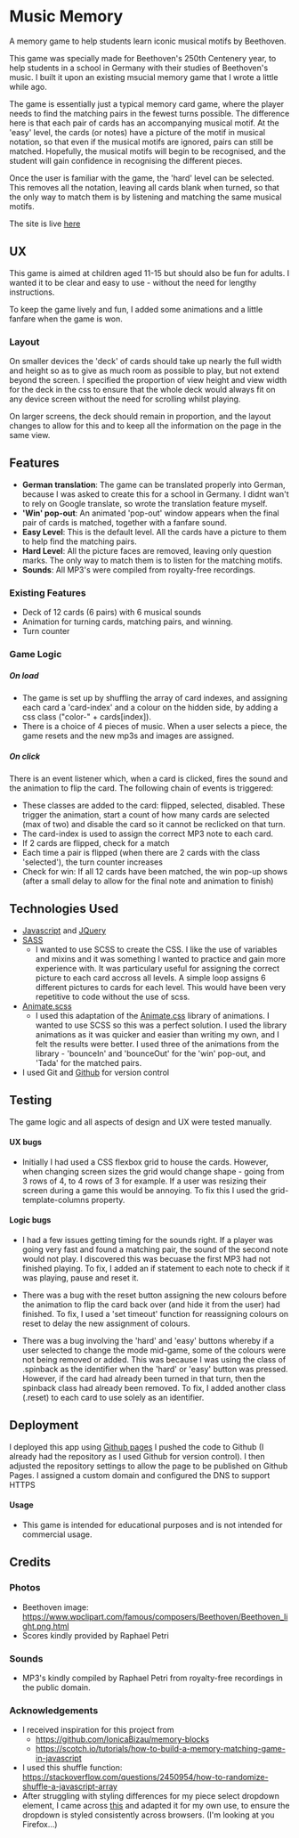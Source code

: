 # Music Memory
A memory game to help students learn iconic musical motifs by Beethoven. 

This game was specially made for Beethoven's 250th Centenery year, to help students in a school in Germany with their studies of Beethoven's music. I built it upon an existing msucial memory game that I wrote a little while ago.

The game is essentially just a typical memory card game, where the player needs to find the matching pairs in the fewest turns possible. The difference here is that each pair of cards has an accompanying musical motif. At the 'easy' level, the cards (or notes) have a picture of the motif in musical notation, so that even if the musical motifs are ignored, pairs can still be matched. Hopefully, the musical motifs will begin to be recognised, and the student will gain confidence in recognising the different pieces.

Once the user is familiar with the game, the 'hard' level can be selected. This removes all the notation, leaving all cards blank when turned, so that the only way to match them is by listening and matching the same musical motifs.

The site is live [here](http://beethoven-music-memory.co.uk/)

## UX
This game is aimed at children aged 11-15 but should also be fun for adults. I wanted it to be clear and easy to use - without the need for lengthy instructions.

To keep the game lively and fun, I added some animations and a little fanfare when the game is won.

### Layout

On smaller devices the 'deck' of cards should take up nearly the full width and height so as to give as much room as possible to play, but not extend beyond the screen. I specified the proportion of view height and view width for the deck in the css to ensure that the whole deck would always fit on any device screen without the need for scrolling whilst playing.

On larger screens, the deck should remain in proportion, and the layout changes to allow for this and to keep all the information on the page in the same view.

## Features

- **German translation**: The game can be translated properly into German, because I was asked to create this for a school in Germany. I didnt wan't to rely on Google translate, so wrote the translation feature myself.
- **'Win' pop-out**: An animated 'pop-out' window appears when the final pair of cards is matched, together with a fanfare sound.
- **Easy Level**: This is the default level. All the cards have a picture to them to help find the matching pairs.
- **Hard Level**: All the picture faces are removed, leaving only question marks. The only way to match them is to listen for the matching motifs.
- **Sounds**: All MP3's were compiled from royalty-free recordings.
 
### Existing Features
- Deck of 12 cards (6 pairs) with 6 musical sounds
- Animation for turning cards, matching pairs, and winning.
- Turn counter


### Game Logic
##### On load
 - The game is set up by shuffling the array of card indexes, and assigning each card a 'card-index' and a colour on the hidden side, by adding a css class ("color-" + cards[index]).
 - There is a choice of 4 pieces of music. When a user selects a piece, the game resets and the new mp3s and images are assigned. 

##### On click
 There is an event listener which, when a card is clicked, fires the sound and the animation to flip the card. The following chain of events is triggered:
- These classes are added to the card: flipped, selected, disabled. These trigger the animation, start a count of how many cards are selected (max of two) and disable the card so it cannot be reclicked on that turn.
- The card-index is used to assign the correct MP3 note to each card.
- If 2 cards are flipped, check for a match
- Each time a pair is flipped (when there are 2 cards with the class 'selected'), the turn counter increases
- Check for win: If all 12 cards have been matched, the win pop-up shows (after a small delay to allow for the final note and animation to finish)


## Technologies Used

- [Javascript](https://www.javascript.com/) and [JQuery](https://www.jquery.com/) 
- [SASS](https://sass-lang.com/)  
    - I wanted to use SCSS to create the CSS. I like the use of variables and mixins and it was something I wanted to practice and gain more experience with. It was particulary useful for assigning the correct picture to each card accross all levels. A simple loop assigns 6 different pictures to cards for each level. This would have been very repetitive to code without the use of scss.
- [Animate.scss](http://geoffgraham.me/animate-scss/)  
    - I used this adaptation of the [Animate.css](https://daneden.github.io/animate.css/) library of animations. I wanted to use SCSS so this was a perfect solution. I used the library animations as it was quicker and easier than writing my own, and I felt the results were better. I used three of the animations from the library - 'bounceIn' and 'bounceOut' for the 'win' pop-out, and 'Tada' for the matched pairs.
- I used Git and [Github](https://github.com/) for version control

## Testing

The game logic and all aspects of design and UX were tested manually. 

#### UX bugs
- Initially I had used a CSS flexbox grid to house the cards. However, when changing screen sizes the grid would change shape - going from 3 rows of 4, to 4 rows of 3 for example. If a user was resizing their screen during a game this would be annoying. To fix this I used the grid-template-columns property.

#### Logic bugs

- I had a few issues getting timing for the sounds right. If a player was going very fast and found a matching pair, the sound of the second note would not play. I discovered this was becuase the first MP3 had not finished playing. To fix, I added an if statement to each note to check if it was playing, pause and reset it.

- There was a bug with the reset button assigning the new colours before the animation to flip the card back over (and hide it from the user) had finished. To fix, I used a 'set timeout' function for reassigning colours on reset to delay the new assignment of colours.

- There was a bug involving the 'hard' and 'easy' buttons whereby if a user selected to change the mode mid-game, some of the colours were not being removed or added. This was because I was using the class of .spinback as the identifier when the 'hard' or 'easy' button was pressed. However, if the card had already been turned in that turn, then the spinback class had already been removed. To fix, I added another class (.reset) to each card to use solely as an identifier. 
## Deployment

I deployed this app using [Github pages](https://pages.github.com/)
I pushed the code to Github (I already had the repository as I used Github for version control). I then adjusted the repository settings to allow the page to be published on Github Pages. I assigned a custom domain and configured the DNS to support HTTPS

#### Usage

- This game is intended for educational purposes and is not intended for commercial usage. 

## Credits

### Photos
- Beethoven image: https://www.wpclipart.com/famous/composers/Beethoven/Beethoven_light.png.html
- Scores kindly provided by Raphael Petri

### Sounds
- MP3's kindly compiled by Raphael Petri from royalty-free recordings in the public domain.

### Acknowledgements

- I received inspiration for this project from
    - https://github.com/IonicaBizau/memory-blocks
    - https://scotch.io/tutorials/how-to-build-a-memory-matching-game-in-javascript
- I used this shuffle function: https://stackoverflow.com/questions/2450954/how-to-randomize-shuffle-a-javascript-array  
- After struggling with styling differences for my piece select dropdown element, I came across [this](https://www.filamentgroup.com/lab/select-css.html/) and adapted it for my own use, to ensure the dropdown is styled consistently across browsers. (I'm looking at you Firefox...)  


